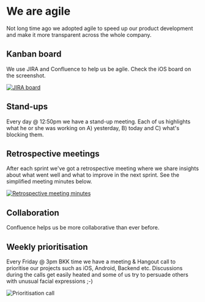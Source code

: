 # We are agile

Not long time ago we adopted agile to speed up our product development and make it more transparent across the whole company.

## Kanban board

We use JIRA and Confluence to help us be agile. Check the iOS board on the screenshot.

[![JIRA board](https://raw.githubusercontent.com/HotelQuickly/WeAreHiring/master/images/jira-board.png)](https://raw.githubusercontent.com/HotelQuickly/WeAreHiring/master/images/jira-board.png)

## Stand-ups

Every day @ 12:50pm we have a stand-up meeting. Each of us highlights what he or she was working on A) yesterday, B) today and C) what's blocking them.

## Retrospective meetings

After each sprint we've got a retrospective meeting where we share insights about what went well and what to improve in the next sprint. See the simplified meeting minutes below.

[![Retrospective meeting minutes](https://raw.githubusercontent.com/HotelQuickly/WeAreHiring/master/images/retrospective-meeting.png)](https://raw.githubusercontent.com/HotelQuickly/WeAreHiring/master/images/retrospective-meeting.png)

## Collaboration

Confluence helps us be more collaborative than ever before.

## Weekly prioritisation

Every Friday @ 3pm BKK time we have a meeting & Hangout call to prioritise our projects such as iOS, Android, Backend etc. Discussions during the calls get easily heated and some of us try to persuade others with unusual facial expressions ;-) 

![Prioritisation call](https://raw.githubusercontent.com/HotelQuickly/WeAreHiring/master/images/prioritisation-meeting.png)
